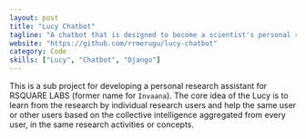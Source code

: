 ```yaml
---
layout: post
title: "Lucy Chatbot"
tagline: "A chatbot that is designed to become a scientist's personal research assistant"
website: "https://github.com/rrmerugu/lucy-chatbot"
category: Code
skills: ["Lucy", "Chatbot", "Django"]
---
```


This is a sub project for developing a personal research assistant for RSQUARE LABS (former name for `Invaana`). The core idea of the Lucy is to learn from the research by individual research users and help the same user or other users based on the collective intelligence aggregated from every user, in the same research activities or concepts.
